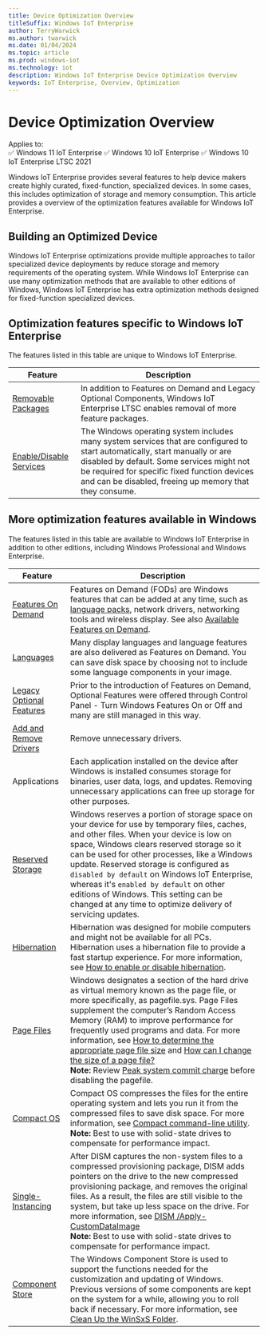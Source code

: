 ```yaml
---
title: Device Optimization Overview
titleSuffix: Windows IoT Enterprise
author: TerryWarwick
ms.author: twarwick
ms.date: 01/04/2024
ms.topic: article
ms.prod: windows-iot
ms.technology: iot
description: Windows IoT Enterprise Device Optimization Overview
keywords: IoT Enterprise, Overview, Optimization
---
```


# Device Optimization Overview

Applies to:  
✅ Windows 11 IoT Enterprise
✅ Windows 10 IoT Enterprise
✅ Windows 10 IoT Enterprise LTSC 2021

Windows IoT Enterprise provides several features to help device makers create highly curated, fixed-function, specialized devices. In some cases, this includes optimization of storage and memory consumption. This article provides a overview of the optimization features available for Windows IoT Enterprise.

## Building an Optimized Device

Windows IoT Enterprise optimizations provide multiple approaches to tailor specialized device deployments by reduce storage and memory requirements of the operating system.  While Windows IoT Enterprise can use many optimization methods that are available to other editions of Windows, Windows IoT Enterprise has extra optimization methods designed for fixed-function specialized devices.

## Optimization features specific to Windows IoT Enterprise

The features listed in this table are unique to Windows IoT Enterprise.

| Feature            | Description |
|--------------------|-------------|
| [Removable Packages](Removable-Packages.md)       | In addition to Features on Demand and Legacy Optional Components, Windows IoT Enterprise LTSC enables removal of more feature packages. |
| [Enable/Disable Services](Services.md)  | The Windows operating system includes many system services that are configured to start automatically, start manually or are disabled by default. Some services might not be required for specific fixed function devices and can be disabled, freeing up memory that they consume. |

## More optimization features available in Windows

The features listed in this table are available to Windows IoT Enterprise in addition to other editions, including Windows Professional and Windows Enterprise.

| Feature            | Description |
|--------------------|-------------|
| [Features On Demand](/windows-hardware/manufacture/desktop/features-on-demand-v2--capabilities) | Features on Demand (FODs) are Windows features that can be added at any time, such as [language packs](/windows-hardware/manufacture/desktop/features-on-demand-language-fod), network drivers, networking tools and wireless display. See also [Available Features on Demand](/windows-hardware/manufacture/desktop/features-on-demand-non-language-fod). |
| [Languages](/windows-hardware/manufacture/desktop/features-on-demand-language-fod)  | Many display languages and language features are also delivered as Features on Demand. You can save disk space by choosing not to include some language components in your image.|
| [Legacy Optional Features](/windows-hardware/manufacture/desktop/enable-or-disable-windows-features-using-dism) | Prior to the introduction of Features on Demand, Optional Features were offered through Control Panel - Turn Windows Features On or Off and many are still managed in this way. |
| [Add and Remove Drivers](/windows-hardware/manufacture/desktop/add-and-remove-drivers-to-an-offline-windows-image) | Remove unnecessary drivers.  |
| Applications       | Each application installed on the device after Windows is installed consumes storage for binaries, user data, logs, and updates. Removing unnecessary applications can free up storage for other purposes. |
| [Reserved Storage](/windows-hardware/manufacture/desktop/dism-storage-reserve)   | Windows reserves a portion of storage space on your device for use by temporary files, caches, and other files. When your device is low on space, Windows clears reserved storage so it can be used for other processes, like a Windows update. Reserved storage is configured as `disabled by default` on Windows IoT Enterprise, whereas it's `enabled by default` on other editions of Windows.  This setting can be changed at any time to optimize delivery of servicing updates. |
| [Hibernation](/windows/win32/power/system-power-states)       | Hibernation was designed for mobile computers and might not be available for all PCs. Hibernation uses a hibernation file to provide a fast startup experience. For more information, see [How to enable or disable hibernation](/troubleshoot/windows-client/deployment/disable-and-re-enable-hibernation). |
| [Page Files](/troubleshoot/windows-client/performance/introduction-to-the-page-file)        | Windows designates a section of the hard drive as virtual memory known as the page file, or more specifically, as pagefile.sys. Page Files supplement the computer’s Random Access Memory (RAM) to improve performance for frequently used programs and data. For more information, see [How to determine the appropriate page file size](/troubleshoot/windows-client/performance/how-to-determine-the-appropriate-page-file-size-for-64-bit-versions-of-windows) and [How can I change the size of a page file?](https://devblogs.microsoft.com/scripting/how-can-i-change-the-size-of-a-page-file/) </br>**Note:** Review [Peak system commit charge](/troubleshoot/windows-client/performance/how-to-determine-the-appropriate-page-file-size-for-64-bit-versions-of-windows) before disabling the pagefile. |
| [Compact OS](CompactOS.md)  | Compact OS compresses the files for the entire operating system and lets you run it from the compressed files  to save disk space.  For more information, see [Compact command-line utility](/windows-server/administration/windows-commands/compact).</br>**Note:** Best to use with solid-state drives to compensate for performance impact. |
| [Single-Instancing](/windows-hardware/manufacture/desktop/compact-os#single-instancing-of-provisioning-packages)  | After DISM captures the non-system files to a compressed provisioning package, DISM adds pointers on the drive to the new compressed provisioning package, and removes the original files. As a result, the files are still visible to the system, but take up less space on the drive. For more information, see [DISM /Apply-CustomDataImage](/windows-hardware/manufacture/desktop/dism-provisioning-package-command-line-options#apply-customdataimage) </br>**Note:** Best to use with solid-state drives to compensate for performance impact. |
| [Component Store](/windows-hardware/manufacture/desktop/manage-the-component-store)    | The Windows Component Store is used to support the functions needed for the customization and updating of Windows. Previous versions of some components are kept on the system for a while, allowing you to roll back if necessary. For more information, see [Clean Up the WinSxS Folder](/windows-hardware/manufacture/desktop/clean-up-the-winsxs-folder). |
